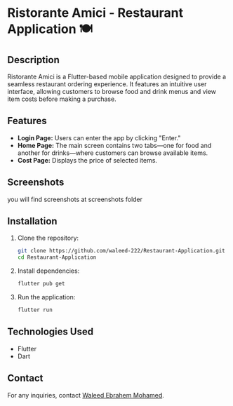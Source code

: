 # Ristorante Amici - Restaurant Application 🍽️  

## Description  
Ristorante Amici is a Flutter-based mobile application designed to provide a seamless restaurant ordering experience. It features an intuitive user interface, allowing customers to browse food and drink menus and view item costs before making a purchase.  

## Features  
- **Login Page:** Users can enter the app by clicking "Enter."  
- **Home Page:** The main screen contains two tabs—one for food and another for drinks—where customers can browse available items.  
- **Cost Page:** Displays the price of selected items.  

## Screenshots  
you will find screenshots at screenshots folder 

## Installation  
1. Clone the repository:  
   ```bash
   git clone https://github.com/waleed-222/Restaurant-Application.git
   cd Restaurant-Application
   ```
2. Install dependencies:  
   ```bash
   flutter pub get
   ```
3. Run the application:  
   ```bash
   flutter run
   ```

## Technologies Used  
- Flutter  
- Dart  

## Contact  
For any inquiries, contact [Waleed Ebrahem Mohamed](https://www.linkedin.com/in/waleed-ebrahem-46624a1b2/).  


